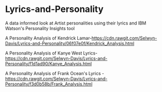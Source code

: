 # Lyrics-and-Personality
A data informed look at Artist personalities using their lyrics and IBM Watson's Personality Insights tool

A Personality Analysis of Kendrick Lamar-https://cdn.rawgit.com/Selwyn-Davis/Lyrics-and-Personality/06f07e0f/Kendrick_Analysis.html

A Personality Analysis of Kanye West Lyrics- https://cdn.rawgit.com/Selwyn-Davis/Lyrics-and-Personality/f1d1ad90/Kanye_Analysis.html

A Personality Analysis of Frank Ocean's Lyrics - https://cdn.rawgit.com/Selwyn-Davis/Lyrics-and-Personality/f3d0b58b/Frank_Analysis.html
